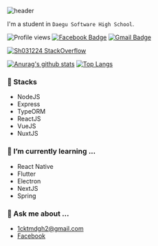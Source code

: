 ![header](https://capsule-render.vercel.app/api?type=wave&color=gradient&height=250&section=header&text=Hi%20there%20👋&fontSize=60&fontAlignY=35)

I'm a student in `Daegu Software High School`.

<!--[![Hits](https://hits.seeyoufarm.com/api/count/incr/badge.svg?url=https%3A%2F%2Fgithub.com%2FSh031224)](https://hits.seeyoufarm.com)-->
![Profile views](https://gpvc.arturio.dev/Sh031224)
[![Facebook Badge](https://img.shields.io/badge/-Facebook-1877f2?style=flat-square&logo=facebook&logoColor=white&link=hhttps://www.facebook.com/profile.php?id=100048700034135)](https://www.facebook.com/profile.php?id=100048700034135)
[![Gmail Badge](https://img.shields.io/badge/-Gmail-c14438?style=flat-square&logo=Gmail&logoColor=white&link=mailto:1cktmdgh2@gmail.com)](mailto:1cktmdgh2@gmail.com)


[![Sh031224 StackOverflow](https://github-readme-stackoverflow.vercel.app/?userID=12651185&layout=compact)](https://stackoverflow.com/users/12651185/sh031224)

[![Anurag's github stats](https://github-readme-stats.vercel.app/api?username=Sh031224&count_private=true&show_icons=true&hide_border=true)](https://github.com/anuraghazra/github-readme-stats)
[![Top Langs](https://github-readme-stats.vercel.app/api/top-langs/?username=Sh031224&hide=html,c,css,c%2B%2B)](https://github.com/anuraghazra/github-readme-stats)

<!--
- 🌱 I’m currently learning ...
- 👯 I’m looking to collaborate on ...
- 🤔 I’m looking for help with ...
- 📫 How to reach me: ...
-->
<!--[![Instagram Badge](https://img.shields.io/badge/-Instagram-dd2a7b?style=flat-square&logo=instagram&logoColor=white&link=https://www.instagram.com/Sh031224/)](https://www.instagram.com/Sh031224)-->

### 🔭 Stacks
- NodeJS
- Express
- TypeORM
- ReactJS
- VueJS
- NuxtJS

### 🌱 I’m currently learning ...
- React Native
- Flutter
- Electron
- NextJS
- Spring

### 💬 Ask me about ...
- 1cktmdgh2@gmail.com
- [Facebook](https://www.facebook.com/profile.php?id=100048700034135)

